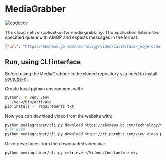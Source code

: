 # MediaGrabber

[![codecov](https://codecov.io/gh/dairlair/mediagrabber/branch/master/graph/badge.svg?token=P76Zts58lp)](undefined)

The cloud native application for media grabbing. The application listens the specified queue with AMQP and expects messages in the format:
```json
{"url": "https://abcnews.go.com/Technology/video/california-judge-orders-uber-lyft-reclassify-drivers-employees-72302309"}
```

## Run, using CLI interface

Before using the MediaGrabber in the cloned repository you need to install [youtube-dl](https://github.com/ytdl-org/youtube-dl#installation).

Create local python environment with:
```sh
python3 -m venv venv
. ./venv/bin/activate
pip install -r requirements.txt
```

Now you can download video from the website with:
```sh
python mediagrabber/cli.py download https://abcnews.go.com/Technology/video/california-judge-orders-uber-lyft-reclassify-drivers-employees-72302309
# or even
python mediagrabber/cli.py download https://rt.pornhub.com/view_video.php?viewkey=ph5e63ee1d4a3f5
```

Or retrieve faces from the downloaded video via:
```
python mediagrabber/cli.py retrieve ~/Videos/Constantine.mkv
```